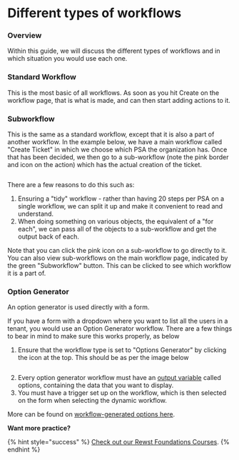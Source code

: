 # Different types of workflows

### Overview

Within this guide, we will discuss the different types of workflows and in which situation you would use each one.

### Standard Workflow

This is the most basic of all workflows. As soon as you hit Create on the workflow page, that is what is made, and can then start adding actions to it.

### Subworkflow

This is the same as a standard workflow, except that it is also a part of another workflow. In the example below, we have a main workflow called "Create Ticket" in which we choose which PSA the organization has. Once that has been decided, we then go to a sub-workflow (note the pink border and icon on the action) which has the actual creation of the ticket.

<figure><img src="../../.gitbook/assets/subworkflow-example.png" alt=""><figcaption></figcaption></figure>

There are a few reasons to do this such as:

1. Ensuring a "tidy" workflow - rather than having 20 steps per PSA on a single workflow, we can split it up and make it convenient to read and understand.
2. When doing something on various objects, the equivalent of a "for each", we can pass all of the objects to a sub-workflow and get the output back of each.

Note that you can click the pink icon on a sub-workflow to go directly to it. You can also view sub-workflows on the main workflow page, indicated by the green "Subworkflow" button. This can be clicked to see which workflow it is a part of.

### Option Generator

An option generator is used directly with a form.

If you have a form with a dropdown where you want to list all the users in a tenant, you would use an Option Generator workflow. There are a few things to bear in mind to make sure this works properly, as below

1. Ensure that the workflow type is set to "Options Generator" by clicking the icon at the top. This should be as per the image below

<figure><img src="../../.gitbook/assets/option-generator-workflow.png" alt=""><figcaption></figcaption></figure>

2. Every option generator workflow must have an [output variable](data-input-and-output.md#workflow-output) called options, containing the data that you want to display.
3. You must have a trigger set up on the workflow, which is then selected on the form when selecting the dynamic workflow.

More can be found on [workflow-generated options here](workflow-generated-options.md).

**Want more practice?**

{% hint style="success" %}
[Check out our Rewst Foundations Courses](../../cluck-university/rewst-foundations-1/).
{% endhint %}
